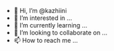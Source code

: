 - 👋 Hi, I’m @kazhiini
- 👀 I’m interested in ...
- 🌱 I’m currently learning ...
- 💞️ I’m looking to collaborate on ...
- 📫 How to reach me ...

<!---
kazhiini/kazhiini is a ✨ special ✨ repository because its `README.md` (this file) appears on your GitHub profile.
You can click the Preview link to take a look at your changes.
--->
